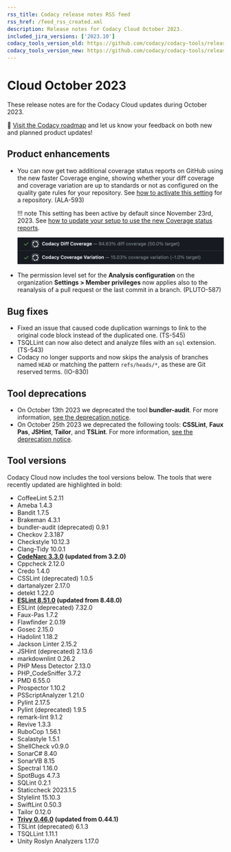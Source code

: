 ```yaml
---
rss_title: Codacy release notes RSS feed
rss_href: /feed_rss_created.xml
description: Release notes for Codacy Cloud October 2023.
included_jira_versions: ['2023.10']
codacy_tools_version_old: https://github.com/codacy/codacy-tools/releases/tag/7.10.32
codacy_tools_version_new: https://github.com/codacy/codacy-tools/releases/tag/7.10.80
---
```


# Cloud October 2023

These release notes are for the Codacy Cloud updates during October 2023.

📢 [Visit the Codacy roadmap](https://roadmap.codacy.com) and <span class="skip-vale">let us know</span> your feedback on both new and planned product updates!

## Product enhancements

-   You can now get two additional coverage status reports on GitHub using the new faster Coverage engine, showing whether your diff coverage and coverage variation are up to standards or not as configured on the quality gate rules for your repository. See [how to activate this setting](../../repositories-configure/integrations/github-integration.md#new-coverage-engine) for a repository. (ALA-593)

    !!! note
        This setting has been active by default since November 23rd, 2023. See [how to update your setup to use the new Coverage status reports](./cloud-2023-11-23-new-coverage-engine-status-checks.md).

    ![New Coverage status report](../images/ala-593.png)

-   The permission level set for the **Analysis configuration** on the organization **Settings > Member privileges** now applies also to the reanalysis of a pull request or the last commit in a branch. (PLUTO-587)

## Bug fixes

-   Fixed an issue that caused code duplication warnings to link to the original code block instead of the duplicated one. (TS-545)
-   TSQLLint can now also detect and analyze files with an `sql` extension. (TS-543)
-   Codacy no longer supports and now skips the analysis of branches named `HEAD` or matching the pattern `refs/heads/*`, as these are Git reserved terms. (IO-830)

## Tool deprecations

-   On October 13th 2023 we deprecated the tool **bundler-audit**. For more information, [see the deprecation notice](./cloud-2023-10-13-bundler-audit-deprecation.md).
-   On October 25th 2023 we deprecated the following tools: **CSSLint**, **Faux Pas**, **JSHint**, **Tailor**, and **TSLint**. For more information, [see the deprecation notice](./cloud-2023-10-25-csslint-jshint-fauxpas-tailor-tslint-deprecation.md).

## Tool versions

Codacy Cloud now includes the tool versions below. The tools that were recently updated are highlighted in bold:

-   CoffeeLint 5.2.11
-   Ameba 1.4.3
-   Bandit 1.7.5
-   Brakeman 4.3.1
-   bundler-audit (deprecated) 0.9.1
-   Checkov 2.3.187
-   Checkstyle 10.12.3
-   Clang-Tidy 10.0.1
-   **[CodeNarc 3.3.0](https://github.com/CodeNarc/CodeNarc/blob/master/CHANGELOG.md) (updated from 3.2.0)**
-   Cppcheck 2.12.0
-   Credo 1.4.0
-   CSSLint (deprecated) 1.0.5
-   dartanalyzer 2.17.0
-   detekt 1.22.0
-   **[ESLint 8.51.0](https://github.com/eslint/eslint/releases/tag/v8.51.0) (updated from 8.48.0)**
-   ESLint (deprecated) 7.32.0
-   Faux-Pas 1.7.2
-   Flawfinder 2.0.19
-   Gosec 2.15.0
-   Hadolint 1.18.2
-   Jackson Linter 2.15.2
-   JSHint (deprecated) 2.13.6
-   markdownlint 0.26.2
-   PHP Mess Detector 2.13.0
-   PHP_CodeSniffer 3.7.2
-   PMD 6.55.0
-   Prospector 1.10.2
-   PSScriptAnalyzer 1.21.0
-   Pylint 2.17.5
-   Pylint (deprecated) 1.9.5
-   remark-lint 9.1.2
-   Revive 1.3.3
-   RuboCop 1.56.1
-   Scalastyle 1.5.1
-   ShellCheck v0.9.0
-   SonarC# 8.40
-   SonarVB 8.15
-   Spectral 1.16.0
-   SpotBugs 4.7.3
-   SQLint 0.2.1
-   Staticcheck 2023.1.5
-   Stylelint 15.10.3
-   SwiftLint 0.50.3
-   Tailor 0.12.0
-   **[Trivy 0.46.0](https://github.com/aquasecurity/trivy/releases/tag/v0.46.0) (updated from 0.44.1)**
-   TSLint (deprecated) 6.1.3
-   TSQLLint 1.11.1
-   Unity Roslyn Analyzers 1.17.0
